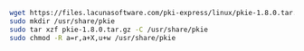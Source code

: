 ﻿```sh
wget https://files.lacunasoftware.com/pki-express/linux/pkie-1.8.0.tar.gz
sudo mkdir /usr/share/pkie
sudo tar xzf pkie-1.8.0.tar.gz -C /usr/share/pkie
sudo chmod -R a=r,a+X,u+w /usr/share/pkie
```

